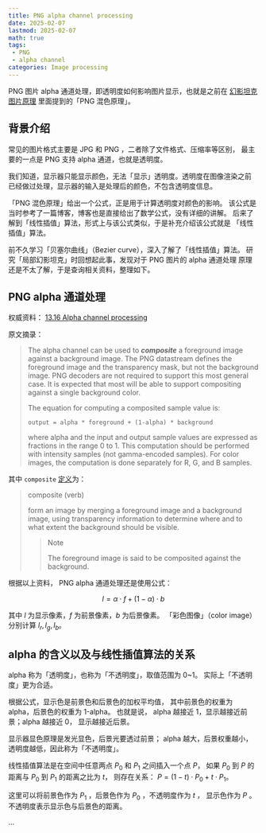 ```yaml
---
title: PNG alpha channel processing
date: 2025-02-07
lastmod: 2025-02-07
math: true
tags:
 - PNG
 - alpha channel
categories: Image processing
---
```


PNG 图片 alpha 通道处理，即透明度如何影响图片显示，也就是之前在
[幻影坦克图片原理](/post/mirage-tank)
里面提到的「PNG 混色原理」。

<!--more-->

## 背景介绍

常见的图片格式主要是 JPG 和 PNG ，二者除了文件格式、压缩率等区别，
最主要的一点是 PNG 支持 alpha 通道，也就是透明度。

我们知道，显示器只能显示颜色，无法「显示」透明度。透明度在图像渲染之前
已经做过处理，显示器的输入是处理后的颜色，不包含透明度信息。

「PNG 混色原理」给出一个公式，正是用于计算透明度对颜色的影响。
该公式是当时参考了一篇博客，博客也是直接给出了数学公式，没有详细的讲解。
后来了解到「线性插值」算法，形式上与该公式类似，于是补充介绍该公式就是
「线性插值」算法。

前不久学习「贝塞尔曲线」（Bezier curve），深入了解了「线性插值」算法。
研究「局部幻影坦克」时回想起此事，发现对于 PNG 图片的 alpha 通道处理
原理还是不太了解，于是查询相关资料，整理如下。

## PNG alpha 通道处理

权威资料：
[13.16 Alpha channel processing](https://www.w3.org/TR/png-3/#13Alpha-channel-processing)

原文摘录：

> The alpha channel can be used to ***composite*** a foreground image against a background image. The PNG datastream defines the foreground image and the transparency mask, but not the background image. PNG decoders are not required to support this most general case. It is expected that most will be able to support compositing against a single background color.
>
> The equation for computing a composited sample value is:
>
> ```
> output = alpha * foreground + (1-alpha) * background
> ```
> where alpha and the input and output sample values are expressed as fractions in the range 0 to 1. This computation should be performed with intensity samples (not gamma-encoded samples). For color images, the computation is done separately for R, G, and B samples.

其中 `composite` [定义](https://www.w3.org/TR/png-3/#dfn-composited)为：

> composite (verb)
>
> form an image by merging a foreground image and a background image, using transparency information to determine where and to what extent the background should be visible.
>
> > Note
> >
> > The foreground image is said to be composited against the background.

根据以上资料， PNG alpha 通道处理还是使用公式：

$$
l = \alpha \cdot f + (1-\alpha) \cdot b
$$

其中 $l$ 为显示像素，$f$ 为前景像素，$b$ 为后景像素。
「彩色图像」（color image）分别计算 $l_r, l_g, l_b$。

## alpha 的含义以及与线性插值算法的关系

alpha 称为「透明度」，也称为「不透明度」，取值范围为 0~1。
实际上「不透明度」更为合适。

根据公式，显示色是前景色和后景色的加权平均值，
其中前景色的权重为 alpha，后景色的权重为 1-alpha。
也就是说， alpha 越接近 1，显示越接近前景；alpha 越接近 0，
显示越接近后景。

显示器显色原理是发光显色，后景光要透过前景；
alpha 越大，后景权重越小，透明度越低，因此称为「不透明度」。

线性插值算法是在空间中任意两点 $P_0$ 和 $P_1$ 之间插入一个点 $P$，
如果 $P_0$ 到 $P$ 的距离与 $P_0$ 到 $P_1$ 的距离之比为 $t$，
则存在关系： $P = (1-t) \cdot P_0 + t \cdot P_1$。

这里可以将前景色作为 $P_1$ ，后景色作为 $P_0$ ，不透明度作为 $t$ ，
显示色作为 $P$ 。不透明度表示显示色与后景色的距离。

...
